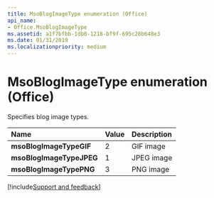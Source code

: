 ```yaml
---
title: MsoBlogImageType enumeration (Office)
api_name:
- Office.MsoBlogImageType
ms.assetid: a1f7bfbb-1db0-1218-bf9f-695c28b648e3
ms.date: 01/31/2019
ms.localizationpriority: medium
---
```



# MsoBlogImageType enumeration (Office)

Specifies blog image types.

|Name|Value|Description|
|:-----|:-----|:-----|
|**msoBlogImageTypeGIF**|2|GIF image|
|**msoBlogImageTypeJPEG**|1|JPEG image|
|**msoBlogImageTypePNG**|3|PNG image|

[!include[Support and feedback](~/includes/feedback-boilerplate.md)]